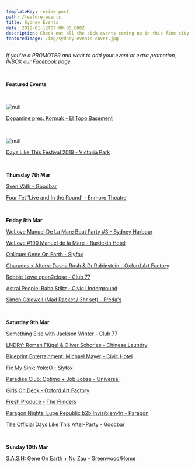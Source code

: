 ```yaml
---
templateKey: review-post
path: /feature-events
title: Sydney Events
date: 2019-01-12T07:00:00.000Z
description: Check out all the sick events coming up in this fine city!
featuredImage: /img/sydney-events-cover.jpg
---
```

_If you're a PROMOTER and want to add your event or extra promotion, INBOX our [Facebook](https://www.facebook.com/ravereviewz) page._

<br>

**Featured Events**

<br>

![null](/img/51754557_608142296310221_875907418368770048_o.jpg)

[Dopamine pres. Kormak - El Topo Basement](https://www.facebook.com/events/1408951339240474/)

<br>

![null](/img/44887187_752581595085419_9025674769529307136_o.jpg)

[Days Like This Festival 2019 - Victoria Park](https://www.facebook.com/events/1834793096636236/)

<br>

**Thursday 7th Mar**

[Sven Väth - Goodbar](https://www.facebook.com/events/291353504880199/)

[Four Tet 'Live and In the Round' - Enmore Theatre](https://www.facebook.com/events/309298819939052/)

<br>

**Friday 8th Mar**

[WeLove Manuel De La Mare Boat Party #3 - Sydney Harbour](https://www.facebook.com/events/1001963596642713/)

[WeLove #190 Manuel de la Mare - Burdekin Hotel](https://www.facebook.com/events/1812279385545512/)

[Oblique: Gene On Earth - Slyfox](https://www.facebook.com/events/266828694215507/)

[Charades x Afters: Dasha Rush & Dr.Rubinstein - Oxford Art Factory](https://www.facebook.com/events/2319164788302584/)

[Robbie Lowe open2close - Club 77](https://www.facebook.com/events/241362503477634/)

[Astral People: Baba Stiltz - Civic Underground](https://www.facebook.com/events/233808287496833/)

[Simon Caldwell (Mad Racket / 3hr set) - Freda's](https://www.facebook.com/events/2241137812605716/)

<br>

**Saturday 9th Mar**

[Something Else with Jackson Winter - Club 77](https://www.facebook.com/events/235923720627996/)

[LNDRY: Roman Flügel & Oliver Schories - Chinese Laundry](https://www.facebook.com/events/1224685587683920/)

[Blueprint Entertainment: Michael Mayer - Civic Hotel](https://www.facebook.com/events/347931559125696/)

[Fix My Sink: YokoO - Slyfox](https://www.facebook.com/events/1233783323457491/)

[Paradise Club: Optimo + Job Jobse - Universal](https://www.facebook.com/events/552580558554493/)

[Girls On Deck - Oxford Art Factory](https://www.facebook.com/events/2159382504100461/)

[Fresh Produce - The Flinders](https://www.facebook.com/events/154981928722876/)

[Paragon Nights: Lupe Republic b2b Invisiblem4n - Paragon](https://www.facebook.com/events/325944541376988/)

[The Official Days Like This After-Party - Goodbar](https://www.facebook.com/events/308692343167308/)

<br>

**Sunday 10th Mar**

[S.A.S.H: Gene On Earth + Nu Zau - Greenwood/Home](https://www.facebook.com/events/242304413382236/)
